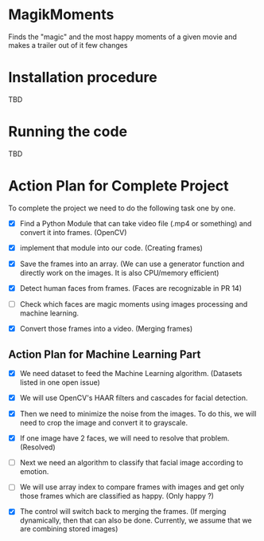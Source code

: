 # MagikMoments

Finds the "magic" and the most happy moments of a given movie and makes a trailer out of it
few changes

# Installation procedure

TBD

# Running the code

TBD

# Action Plan for Complete Project

To complete the project we need to do the following task one by one.

- [x] Find a Python Module that can take video file (.mp4 or something) and convert it into frames. (OpenCV)

- [x] implement that module into our code. (Creating frames)

- [x] Save the frames into an array. (We can use a generator function and directly work on the images. It is also CPU/memory efficient)

- [x] Detect human faces from frames. (Faces are recognizable in PR 14)

- [ ] Check which faces are magic moments using images processing and machine learning.

- [x] Convert those frames into a video. (Merging frames)

## Action Plan for Machine Learning Part

- [x] We need dataset to feed the Machine Learning algorithm. (Datasets listed in one open issue)

- [x] We will use OpenCV's HAAR filters and cascades for facial detection.

- [x] Then we need to minimize the noise from the images. To do this, we will need to crop the image and convert it to grayscale.

- [x] If one image have 2 faces, we will need to resolve that problem.(Resolved)

- [ ] Next we need an algorithm to classify that facial image according to emotion.

- [ ] We will use array index to compare frames with images and get only those frames which are classified as happy. (Only happy ?)

- [x] The control will switch back to merging the frames. (If merging dynamically, then that can also be done. Currently, we assume that we are combining stored images)
